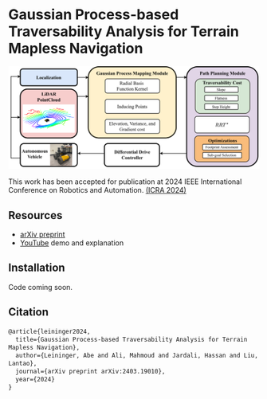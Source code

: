 # Gaussian Process-based Traversability Analysis for Terrain Mapless Navigation

![Algorithm Overview Diagram](media/overview_diagram.png)

This work has been accepted for publication at 2024 IEEE International Conference on Robotics and
Automation. [(ICRA 2024)](https://2024.ieee-icra.org/)

## Resources

- [arXiv preprint](https://arxiv.org/pdf/2403.19010.pdf)
- [YouTube](https://www.youtube.com/watch?v=rYURYf1w7f8) demo and explanation

## Installation

Code coming soon.

## Citation

```
@article{leininger2024,
  title={Gaussian Process-based Traversability Analysis for Terrain Mapless Navigation},
  author={Leininger, Abe and Ali, Mahmoud and Jardali, Hassan and Liu, Lantao},
  journal={arXiv preprint arXiv:2403.19010},
  year={2024}
}
```
